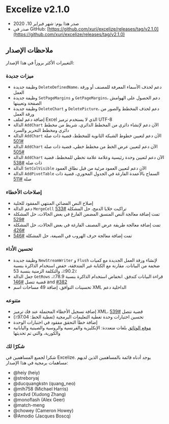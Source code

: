# Excelize v2.1.0

* صدر هذا يوم: شهر فبراير 10، 2020
* صدر في GitHub: [https://github.com/xuri/excelize/releases/tag/v2.1.0](https://github.com/xuri/excelize/releases/tag/v2.1.0)

## ملاحظات الإصدار

التغييرات الأكثر بروزاً في هذا الإصدار:

### ميزات جديدة

* وظيفة جديدة `DeleteDefinedName`، دعم لحذف الأسماء المعرفة للمصنف أو ورقة العمل
* وظيفة جديدة `SetPageMargins` و `GetPageMargins`، دعم الحصول على الهوامش الصفحة وتعيينها
* وظيفة جديدة `DeleteChart` و `DeletePicture`، دعم لحذف المخطط والصور من ورقة العمل
* إضافة دعم لملف Excel الذي لا يستخدم ترميز UTF-8
* الدالة `AddChart` الآن دعم لإنشاء دائري من المخطط الدائري، شريط من مخطط دائري ومخطط التحرير والسرد
* الدالة `AddChart` الآن دعم لتعيين خطوط الشبكة الثانوية للمخطط، قضية ذات صلة [#501](https://github.com/xuri/excelize/issues/501)
* الدالة `AddChart` الآن دعم لتعيين عرض الخط من مخطط خطي، قضية ذات صلة [#505](https://github.com/xuri/excelize/issues/505)
* الدالة `AddChart` الآن دعم لتعيين وحدة رئيسية وعلامة علامة تخطي للمخطط، قضية ذات صلة [#538](https://github.com/xuri/excelize/issues/538)
* الدالة `SetColVisible` الآن دعم لتعيين العمود مرئية من قبل نطاق العمود
* الدالة `AddPivotTable` السماح بالأعمدة الفارغة في الجدول المحوري، قضية ذات صلة [#511](https://github.com/xuri/excelize/issues/511)

### إصلاحات الأخطاء

* إصلاح النص الفضائي المنتهي المفقود للخلية
* دعم الدالة `MergeCell` تراكبت خلايا الدمج، حل المشكلة [#533](https://github.com/xuri/excelize/issues/533)
* تمت إضافة معالجة النص المنسق المضمن الفارغ في بعض الحالات، حل المشكلة [#529](https://github.com/xuri/excelize/issues/529)
* تمت إضافة معالجة طريقة عرض المصنف الفارغة في بعض الحالات، حل المشكلة [#426](https://github.com/xuri/excelize/issues/426)
* تمت إضافة معالجة حرف الهروب في الصيغة، حل المشكلة [#546](https://github.com/xuri/excelize/issues/546)

### تحسين الأداء

* وظيفة جديدة `NewStreamWriter` و `Flush` لإنشاء ورقة العمل الجديدة مع كميات ضخمة من البيانات. مقارنة مع الكتابة غير المتدفقة، خفض استخدام الذاكرة بنسبة 90.2٪، والتكلفة الزمنية بنسبة 53٪
* جعل الدالة `GetRows` قراءة البيانات كتدفق. انخفاض استخدام الذاكرة بنسبة 78.9٪، قضية تتصل [#146](https://github.com/xuri/excelize/issues/146) and [#382](https://github.com/xuri/excelize/issues/382)
* تحسينات التوافق، إضافة 49 مساحات اسم XML الداخلية دعم

### متنوعه

* إضافة تسجيل الأخطاء المحتملة عند فك ترميز XML، قضية تتصل [#539](https://github.com/xuri/excelize/issues/539)
* تحسين اختبارات وحدة تغطية التعليمات البرمجية (تغطية الخط: 97.04٪)
* إضافة خطأ التحقق مفقود في اختبارات الوحدة
* [موقع الوثائق](https://xuri.me/excelize) بلغات متعددة: الإنكليزية والفرنسية والروسية والصينية واليابانية والكورية، والتي تم تحديثها

### شكرًا لك

شكرا لجميع المساهمين في Excelize. يوجد أدناه قائمة بالمساهمين الذين لديهم مساهمات برمجية في هذا الإصدار:

* @heiy (heiy)
* @streboryaj
* @ducquangkstn (quang_neo)
* @mlh758 (Michael Harris)
* @zxdvd (Xudong Zhang)
* @monoflash (Alex Geer)
* @match-meng
* @chowey (Cameron Howey)
* @Amodio (Jacques Boscq)
